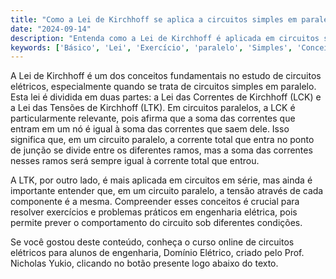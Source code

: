 ```yaml
---
title: "Como a Lei de Kirchhoff se aplica a circuitos simples em paralelo?"
date: "2024-09-14"
description: "Entenda como a Lei de Kirchhoff é aplicada em circuitos simples em paralelo, um conceito fundamental em engenharia elétrica."
keywords: ['Básico', 'Lei', 'Exercício', 'paralelo', 'Simples', 'Conceito', 'Kirchhoff']
---
```


A Lei de Kirchhoff é um dos conceitos fundamentais no estudo de circuitos elétricos, especialmente quando se trata de circuitos simples em paralelo. Esta lei é dividida em duas partes: a Lei das Correntes de Kirchhoff (LCK) e a Lei das Tensões de Kirchhoff (LTK). Em circuitos paralelos, a LCK é particularmente relevante, pois afirma que a soma das correntes que entram em um nó é igual à soma das correntes que saem dele. Isso significa que, em um circuito paralelo, a corrente total que entra no ponto de junção se divide entre os diferentes ramos, mas a soma das correntes nesses ramos será sempre igual à corrente total que entrou.

A LTK, por outro lado, é mais aplicada em circuitos em série, mas ainda é importante entender que, em um circuito paralelo, a tensão através de cada componente é a mesma. Compreender esses conceitos é crucial para resolver exercícios e problemas práticos em engenharia elétrica, pois permite prever o comportamento do circuito sob diferentes condições.

Se você gostou deste conteúdo, conheça o curso online de circuitos elétricos para alunos de engenharia, Domínio Elétrico, criado pelo Prof. Nicholas Yukio, clicando no botão presente logo abaixo do texto.